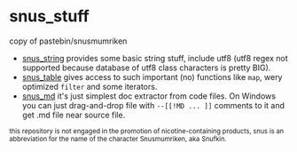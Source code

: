 # snus_stuff
copy of pastebin/snusmumriken

* [snus_string](snus_string.md) provides some basic string stuff, include utf8 (utf8 regex not supported because database of utf8 class characters is pretty BIG).
* [snus_table](snus_table.md) gives access to such important (no) functions like `map`, wery optimized `filter` and some iterators. 
* [snus_md](snus_md.md) it's just simplest doc extractor from code files. On Windows you can just drag-and-drop file with `--[[!MD ... ]]` comments to it and get .md file near source file.

<sub>this repository is not engaged in the promotion of nicotine-containing products, snus is an abbreviation for the name of the character Snusmumriken, aka Snufkin.</sub>
